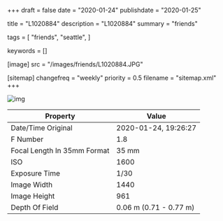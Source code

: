 +++
draft = false
date = "2020-01-24"
publishdate = "2020-01-25"

title = "L1020884"
description = "L1020884"
summary = "friends"

tags = [
    "friends",
    "seattle",
]

keywords = []

[image]
    src = "/images/friends/L1020884.JPG"

[sitemap]
    changefreq = "weekly"
    priority = 0.5
    filename = "sitemap.xml"
+++


![img](/images/friends/L1020884.JPG)

Property | Value
---------|------
Date/Time Original              | 2020-01-24, 19:26:27
F Number                        | 1.8
Focal Length In 35mm Format     | 35 mm
ISO                             | 1600
Exposure Time                   | 1/30
Image Width                     | 1440
Image Height                    | 961
Depth Of Field                  | 0.06 m (0.71 - 0.77 m)
